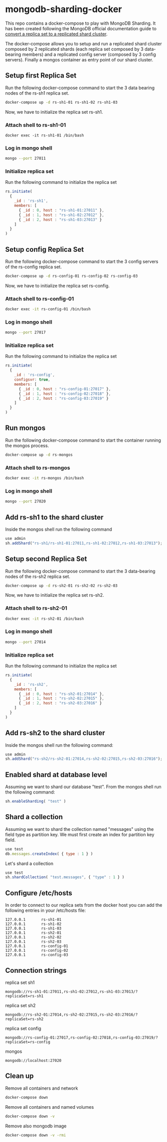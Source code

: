 # mongodb-sharding-docker

This repo contains a docker-compose to play with MongoDB Sharding. It has been created following the MongoDB official documentation guide to [convert a replica set to a replicated shard cluster](https://docs.mongodb.com/manual/tutorial/convert-replica-set-to-replicated-shard-cluster/).

The docker-compose allows you to setup and run a replicated shard cluster composed by 2 replicated shards (each replica set composed by 3 data-bearing members) and a replicated config server (composed by 3 config servers). Finally a mongos container as entry point of our shard cluster.

## Setup first Replica Set

Run the following docker-compose command to start the 3 data bearing nodes of the rs-sh1 replica set.

```sh
docker-compose up -d rs-sh1-01 rs-sh1-02 rs-sh1-03
```

Now, we have to initialize the replica set rs-sh1.

### Attach shell to rs-sh1-01

```
docker exec -it rs-sh1-01 /bin/bash
```

### Log in mongo shell

```sh
mongo --port 27011
```

### Initialize replica set

Run the following command to initialize the replica set

```javascript
rs.initiate(
  {
    _id : 'rs-sh1',
    members: [
      { _id : 0, host : "rs-sh1-01:27011" },
      { _id : 1, host : "rs-sh1-02:27012" },
      { _id : 2, host : "rs-sh1-03:27013" }
    ]
  }
)
```

## Setup config Replica Set

Run the following docker-compose command to start the 3 config servers of the rs-config replica set.

```sh
docker-compose up -d rs-config-01 rs-config-02 rs-config-03
```

Now, we have to initialize the replica set rs-config.

### Attach shell to rs-config-01

```sh
docker exec -it rs-config-01 /bin/bash
```

### Log in mongo shell

```sh
mongo --port 27017
```

### Initialize replica set

Run the following command to initialize the replica set

```javascript
rs.initiate(
  {
    _id : 'rs-config',
    configsvr: true,
    members: [
      { _id : 0, host : "rs-config-01:27017" },
      { _id : 1, host : "rs-config-02:27018" },
      { _id : 2, host : "rs-config-03:27019" }
    ]
  }
)
```

## Run mongos

Run the following docker-compose command to start the container running the mongos process.

```sh
docker-compose up -d rs-mongos
```

### Attach shell to rs-mongos

```sh
docker exec -it rs-mongos /bin/bash
```

### Log in mongo shell

```sh
mongo --port 27020
```

## Add rs-sh1 to the shard cluster

Inside the mongos shell run the following command

```javascript
use admin
sh.addShard("rs-sh1/rs-sh1-01:27011,rs-sh1-02:27012,rs-sh1-03:27013");
```

## Setup second Replica Set

Run the following docker-compose command to start the 3 data-bearing nodes of the rs-sh2 replica set.

```sh
docker-compose up -d rs-sh2-01 rs-sh2-02 rs-sh2-03
```

Now, we have to initialize the replica set rs-sh2.

### Attach shell to rs-sh2-01

```sh
docker exec -it rs-sh2-01 /bin/bash
```

### Log in mongo shell

```sh
mongo --port 27014
```

### Initialize replica set

Run the following command to initialize the replica set

```javascript
rs.initiate(
  {
    _id : 'rs-sh2',
    members: [
      { _id : 0, host : "rs-sh2-01:27014" },
      { _id : 1, host : "rs-sh2-02:27015" },
      { _id : 2, host : "rs-sh2-03:27016" }
    ]
  }
)
```

## Add rs-sh2 to the shard cluster

Inside the mongos shell run the following command:

```javascript
use admin
sh.addShard("rs-sh2/rs-sh2-01:27014,rs-sh2-02:27015,rs-sh2-03:27016");
```

## Enabled shard at database level

Assuming we want to shard our database "test". From the mongos shell run the following command:

```javascript
sh.enableSharding( "test" )
```

## Shard a collection

Assuming we want to shard the collection named "messages" using the field type as partition key. 
We must first create an index for partition key field.

```javascript
use test
db.messages.createIndex( { type : 1 } )
```

Let's shard a collection

```javascript
use test
sh.shardCollection( "test.messages", { "type" : 1 } )
```

## Configure /etc/hosts

In order to connect to our replica sets from the docker host you can add the following entries in your /etc/hosts file:

```
127.0.0.1       rs-sh1-01
127.0.0.1       rs-sh1-02
127.0.0.1       rs-sh1-03
127.0.0.1       rs-sh2-01
127.0.0.1       rs-sh2-02
127.0.0.1       rs-sh2-03
127.0.0.1       rs-config-01
127.0.0.1       rs-config-02
127.0.0.1       rs-config-03
```

## Connection strings

replica set sh1

```
mongodb://rs-sh1-01:27011,rs-sh1-02:27012,rs-sh1-03:27013/?replicaSet=rs-sh1
```

replica set sh2

```
mongodb://rs-sh2-01:27014,rs-sh2-02:27015,rs-sh2-03:27016/?replicaSet=rs-sh2
```

replica set config

```
mongodb://rs-config-01:27017,rs-config-02:27018,rs-config-03:27019/?replicaSet=rs-config
```

mongos

```
mongodb://localhost:27020
```

## Clean up

Remove all containers and network

```sh
docker-compose down
```

Remove all containers and named volumes

```sh
docker-compose down -v
```

Remove also mongodb image

```sh
docker-compose down -v -rmi
```